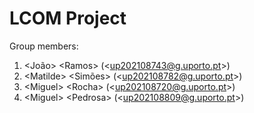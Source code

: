 # LCOM Project

Group members:

1. &lt;João&gt; &lt;Ramos&gt; (&lt;up202108743@g.uporto.pt&gt;)
2. &lt;Matilde&gt; &lt;Simões&gt; (&lt;up202108782@g.uporto.pt&gt;)
3. &lt;Miguel&gt; &lt;Rocha&gt; (&lt;up202108720@g.uporto.pt&gt;)
4. &lt;Miguel&gt; &lt;Pedrosa&gt; (&lt;up202108809@g.uporto.pt&gt;)
